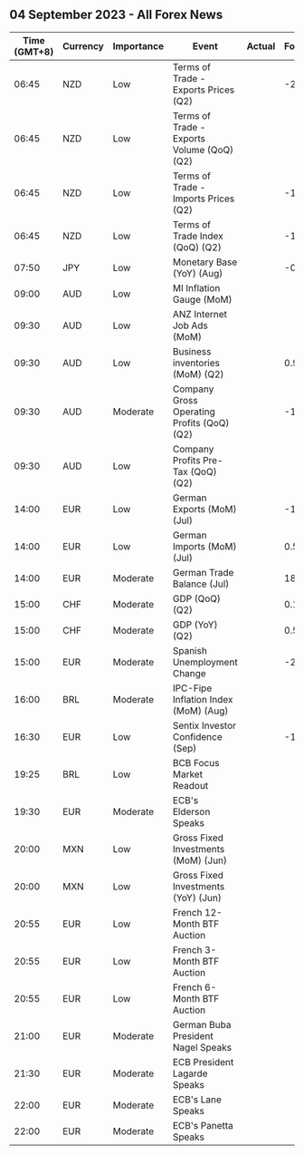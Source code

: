 ## 04 September 2023 - All Forex News

| Time (GMT+8) | Currency | Importance | Event | Actual | Forecast | Previous |
|------|----------|------------|-------|--------|----------|----------|
| 06:45 | NZD | Low | Terms of Trade - Exports Prices (Q2) |  | -2.1% | -6.9% |
| 06:45 | NZD | Low | Terms of Trade - Exports Volume (QoQ) (Q2) |  |  | 1.0% |
| 06:45 | NZD | Low | Terms of Trade - Imports Prices (Q2) |  | -1.4% | -5.4% |
| 06:45 | NZD | Low | Terms of Trade Index (QoQ) (Q2) |  | -1.3% | -1.5% |
| 07:50 | JPY | Low | Monetary Base (YoY) (Aug) |  | -0.7% | -1.4% |
| 09:00 | AUD | Low | MI Inflation Gauge (MoM) |  |  | 0.8% |
| 09:30 | AUD | Low | ANZ Internet Job Ads (MoM) |  |  | -0.7% |
| 09:30 | AUD | Low | Business inventories (MoM) (Q2) |  | 0.9% | 1.2% |
| 09:30 | AUD | Moderate | Company Gross Operating Profits (QoQ) (Q2) |  | -1.9% | 0.5% |
| 09:30 | AUD | Low | Company Profits Pre-Tax (QoQ) (Q2) |  |  | -7.5% |
| 14:00 | EUR | Low | German Exports (MoM) (Jul) |  | -1.5% | 0.1% |
| 14:00 | EUR | Low | German Imports (MoM) (Jul) |  | 0.5% | -3.4% |
| 14:00 | EUR | Moderate | German Trade Balance (Jul) |  | 18.0B | 18.7B |
| 15:00 | CHF | Moderate | GDP (QoQ) (Q2) |  | 0.1% | 0.3% |
| 15:00 | CHF | Moderate | GDP (YoY) (Q2) |  | 0.5% | 0.6% |
| 15:00 | EUR | Moderate | Spanish Unemployment Change |  | -21.3K | -11.0K |
| 16:00 | BRL | Moderate | IPC-Fipe Inflation Index (MoM) (Aug) |  |  | -0.14% |
| 16:30 | EUR | Low | Sentix Investor Confidence (Sep) |  | -19.6 | -18.9 |
| 19:25 | BRL | Low | BCB Focus Market Readout |  |  |  |
| 19:30 | EUR | Moderate | ECB's Elderson Speaks |  |  |  |
| 20:00 | MXN | Low | Gross Fixed Investments (MoM) (Jun) |  |  | 4.50% |
| 20:00 | MXN | Low | Gross Fixed Investments (YoY) (Jun) |  |  | 17.40% |
| 20:55 | EUR | Low | French 12-Month BTF Auction |  |  | 3.631% |
| 20:55 | EUR | Low | French 3-Month BTF Auction |  |  | 3.664% |
| 20:55 | EUR | Low | French 6-Month BTF Auction |  |  | 3.671% |
| 21:00 | EUR | Moderate | German Buba President Nagel Speaks |  |  |  |
| 21:30 | EUR | Moderate | ECB President Lagarde Speaks |  |  |  |
| 22:00 | EUR | Moderate | ECB's Lane Speaks |  |  |  |
| 22:00 | EUR | Moderate | ECB's Panetta Speaks |  |  |  |
